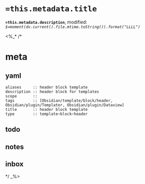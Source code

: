 # `=this.metadata.title`

**`=this.metadata.description`**, modified: _`$=moment(dv.current().file.mtime.toString()).format("LLLL")`_

<%_*
/*
# meta

## yaml

```
aliases     :: header block template
description :: header block for templates
scope       :: 
tags        :: [Obsidian/template/block/header, Obsidian/plugin/Templater, Obsidian/plugin/Dataview]
title       :: header block template
type        :: template~block~header
```

## todo

## notes

## inbox

*/
_%>
